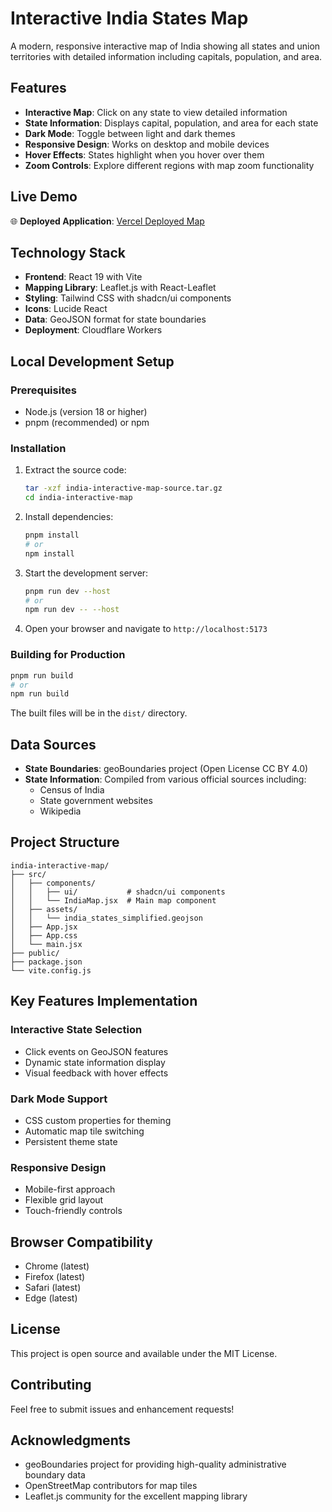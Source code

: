# Interactive India States Map

A modern, responsive interactive map of India showing all states and union territories with detailed information including capitals, population, and area.

## Features

- **Interactive Map**: Click on any state to view detailed information
- **State Information**: Displays capital, population, and area for each state
- **Dark Mode**: Toggle between light and dark themes
- **Responsive Design**: Works on desktop and mobile devices
- **Hover Effects**: States highlight when you hover over them
- **Zoom Controls**: Explore different regions with map zoom functionality

## Live Demo

🌐 **Deployed Application**: [Vercel Deployed Map](https://interactive-india-hbf9gs6u9-ianjiteshans-projects.vercel.app/)

## Technology Stack

- **Frontend**: React 19 with Vite
- **Mapping Library**: Leaflet.js with React-Leaflet
- **Styling**: Tailwind CSS with shadcn/ui components
- **Icons**: Lucide React
- **Data**: GeoJSON format for state boundaries
- **Deployment**: Cloudflare Workers

## Local Development Setup

### Prerequisites

- Node.js (version 18 or higher)
- pnpm (recommended) or npm

### Installation

1. Extract the source code:
   ```bash
   tar -xzf india-interactive-map-source.tar.gz
   cd india-interactive-map
   ```

2. Install dependencies:
   ```bash
   pnpm install
   # or
   npm install
   ```

3. Start the development server:
   ```bash
   pnpm run dev --host
   # or
   npm run dev -- --host
   ```

4. Open your browser and navigate to `http://localhost:5173`

### Building for Production

```bash
pnpm run build
# or
npm run build
```

The built files will be in the `dist/` directory.

## Data Sources

- **State Boundaries**: geoBoundaries project (Open License CC BY 4.0)
- **State Information**: Compiled from various official sources including:
  - Census of India
  - State government websites
  - Wikipedia

## Project Structure

```
india-interactive-map/
├── src/
│   ├── components/
│   │   ├── ui/           # shadcn/ui components
│   │   └── IndiaMap.jsx  # Main map component
│   ├── assets/
│   │   └── india_states_simplified.geojson
│   ├── App.jsx
│   ├── App.css
│   └── main.jsx
├── public/
├── package.json
└── vite.config.js
```

## Key Features Implementation

### Interactive State Selection
- Click events on GeoJSON features
- Dynamic state information display
- Visual feedback with hover effects

### Dark Mode Support
- CSS custom properties for theming
- Automatic map tile switching
- Persistent theme state

### Responsive Design
- Mobile-first approach
- Flexible grid layout
- Touch-friendly controls

## Browser Compatibility

- Chrome (latest)
- Firefox (latest)
- Safari (latest)
- Edge (latest)

## License

This project is open source and available under the MIT License.

## Contributing

Feel free to submit issues and enhancement requests!

## Acknowledgments

- geoBoundaries project for providing high-quality administrative boundary data
- OpenStreetMap contributors for map tiles
- Leaflet.js community for the excellent mapping library

